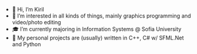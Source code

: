 - 👋 Hi, I’m Kiril
- 👀 I’m interested in all kinds of things, mainly graphics programming and video/photo editing
- 🎓 I’m currently majoring in Information Systems @ Sofia University
- 🌱 My personal projects are (usually) written in C++, C# w/ SFML.Net and Python

<!---
KipoDipo/KipoDipo is a ✨ special ✨ repository because its `README.md` (this file) appears on your GitHub profile.
You can click the Preview link to take a look at your changes.
--->
